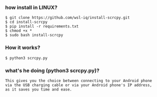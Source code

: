 ### how install in LINUX?
```
$ git clone https://github.com/wsl-iq/install-scrcpy.git
$ cd install-scrcpy
$ pip install -r requirements.txt
$ chmod +x *
$ sudo bash install-scrcpy
```

### How it works?
```
$ python3 scrcpy.py
```
### what's he doing (python3 scrcpy.py)?
```
This gives you the choice between connecting to your Android phone
via the USB charging cable or via your Android phone's IP address,
as it saves you time and ease.
```
